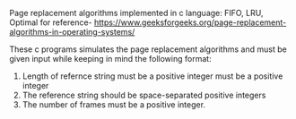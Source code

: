 Page replacement algorithms implemented in c language: FIFO, LRU, Optimal
for reference- https://www.geeksforgeeks.org/page-replacement-algorithms-in-operating-systems/

These c programs simulates the page replacement algorithms and must be given input while keeping in mind the following format:

1. Length of refernce string must be a positive integer must be a positive integer
2. The reference string should be space-separated positive integers
3. The number of frames must be a positive integer.

